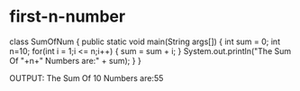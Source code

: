 # first-n-number
class SumOfNum
 {
 public static void main(String args[])
 {
 int sum = 0;
 int n=10;
 for(int i = 1;i <= n;i++)
 {
 sum = sum + i;
 }
 System.out.println("The Sum Of "+n+" Numbers are:" + sum);
 }
 }


OUTPUT:
The Sum Of 10 Numbers are:55

